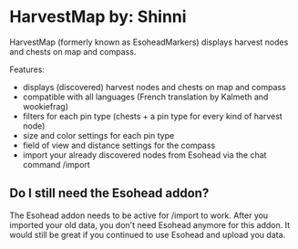 HarvestMap by: Shinni
==========

HarvestMap (formerly known as EsoheadMarkers) displays harvest nodes and chests on map and compass.

Features:
* displays (discovered) harvest nodes and chests on map and compass
* compatible with all languages (French translation by Kalmeth and wookiefrag)
* filters for each pin type (chests + a pin type for every kind of harvest node)
* size and color settings for each pin type
* field of view and distance settings for the compass
* import your already discovered nodes from Esohead via the chat command /import

## Do I still need the Esohead addon? ##

The Esohead addon needs to be active for /import to work. After you imported your old data, you don't need Esohead anymore for this addon.  It would still be great if you continued to use Esohead and upload you data.
